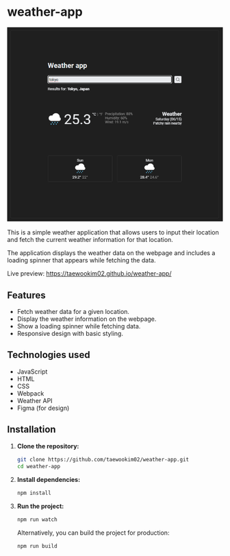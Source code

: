 # weather-app

![preview](./src/assets/preview2.png)

This is a simple weather application that allows users to input their location and fetch the current weather information for that location.

The application displays the weather data on the webpage and includes a loading spinner that appears while fetching the data.

Live preview: https://taewookim02.github.io/weather-app/

## Features

- Fetch weather data for a given location.
- Display the weather information on the webpage.
- Show a loading spinner while fetching data.
- Responsive design with basic styling.

## Technologies used

- JavaScript
- HTML
- CSS
- Webpack
- Weather API
- Figma (for design)

## Installation

1. **Clone the repository:**

   ```bash
   git clone https://github.com/taewookim02/weather-app.git
   cd weather-app
   ```

2. **Install dependencies:**

   ```bash
   npm install
   ```

3. **Run the project:**

   ```bash
   npm run watch
   ```

   Alternatively, you can build the project for production:

   ```bash
   npm run build
   ```
